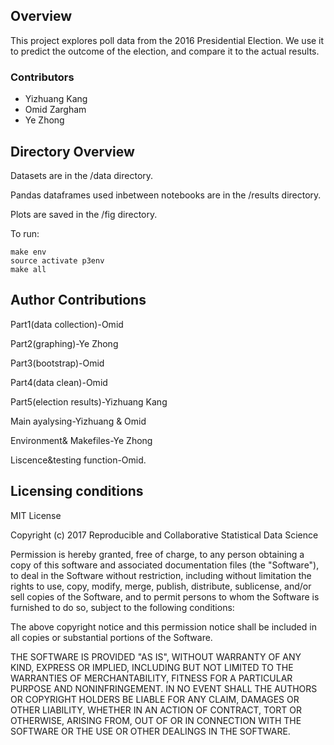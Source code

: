 ## Overview
This project explores poll data from the 2016 Presidential Election. We use it to predict the outcome of the election, and compare it to the actual results.

### Contributors
+ Yizhuang Kang
+ Omid Zargham
+ Ye Zhong

## Directory Overview
Datasets are in the /data directory.

Pandas dataframes used inbetween notebooks are in the /results directory.

Plots are saved in the /fig directory.

To run:

```
make env
source activate p3env
make all
```

## Author Contributions
Part1(data collection)-Omid

Part2(graphing)-Ye Zhong

Part3(bootstrap)-Omid

Part4(data clean)-Omid

Part5(election results)-Yizhuang Kang

Main ayalysing-Yizhuang & Omid

Environment& Makefiles-Ye Zhong

Liscence&testing function-Omid.


## Licensing conditions
MIT License

Copyright (c) 2017 Reproducible and Collaborative Statistical Data Science

Permission is hereby granted, free of charge, to any person obtaining a copy
of this software and associated documentation files (the "Software"), to deal
in the Software without restriction, including without limitation the rights
to use, copy, modify, merge, publish, distribute, sublicense, and/or sell
copies of the Software, and to permit persons to whom the Software is
furnished to do so, subject to the following conditions:

The above copyright notice and this permission notice shall be included in all
copies or substantial portions of the Software.

THE SOFTWARE IS PROVIDED "AS IS", WITHOUT WARRANTY OF ANY KIND, EXPRESS OR
IMPLIED, INCLUDING BUT NOT LIMITED TO THE WARRANTIES OF MERCHANTABILITY,
FITNESS FOR A PARTICULAR PURPOSE AND NONINFRINGEMENT. IN NO EVENT SHALL THE
AUTHORS OR COPYRIGHT HOLDERS BE LIABLE FOR ANY CLAIM, DAMAGES OR OTHER
LIABILITY, WHETHER IN AN ACTION OF CONTRACT, TORT OR OTHERWISE, ARISING FROM,
OUT OF OR IN CONNECTION WITH THE SOFTWARE OR THE USE OR OTHER DEALINGS IN THE
SOFTWARE.
